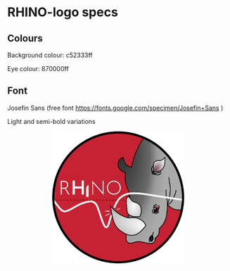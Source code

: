 # RHINO-logo specs

## Colours
Background colour:	c52333ff

Eye colour:		870000ff

## Font
Josefin Sans (free font https://fonts.google.com/specimen/Josefin+Sans )

Light and semi-bold variations


<p align="center">
  <img src="rhino-logo_horn-i.png" alt="rhino-logo" width="300"/>
</p>
